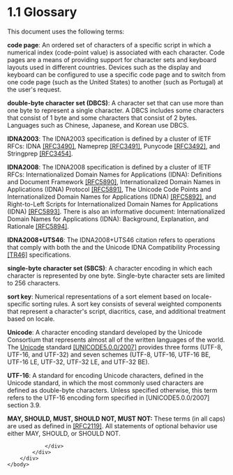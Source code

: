 <html dir="LTR" xmlns:mshelp="http://msdn.microsoft.com/mshelp" xmlns:ddue="http://ddue.schemas.microsoft.com/authoring/2003/5" xmlns:xlink="http://www.w3.org/1999/xlink" xmlns:tool="http://www.microsoft.com/tooltip">
    <head>
        <meta http-equiv="Content-Type" content="text/html; CHARSET=utf-8"></meta>
        <meta name="save" content="history"></meta>
        <title>1.1 Glossary</title>
        <xml>
            <mshelp:toctitle title="1.1 Glossary"></mshelp:toctitle>
            <mshelp:rltitle title="[MS-UCODEREF]: Glossary"></mshelp:rltitle>
            <mshelp:keyword index="A" term="484e8ed3-152b-4300-9527-7efade6d6491"></mshelp:keyword>
            <mshelp:attr name="DCSext.ContentType" value="open specification"></mshelp:attr>
            <mshelp:attr name="AssetID" value="484e8ed3-152b-4300-9527-7efade6d6491"></mshelp:attr>
            <mshelp:attr name="TopicType" value="kbRef"></mshelp:attr>
            <mshelp:attr name="DCSext.Title" value="[MS-UCODEREF]: Glossary" />
        </xml>
    </head>
    <body>
        <div id="header">
            <h1 class="heading">1.1 Glossary</h1>
        </div>
        <div id="mainSection">
            <div id="mainBody">
                <div id="allHistory" class="saveHistory"></div>
                <div id="sectionSection0" class="section" name="collapseableSection">
                    

<p>This document uses the following terms:</p>

<p><a id="gt_210637d9-9634-4652-a935-ded3cd434f38"><b>code page</b>: An ordered set
of characters of a specific script in which a numerical index (code-point
value) is associated with each character. Code pages are a means of providing
support for character sets and keyboard layouts used in different countries.
Devices such as the display and keyboard can be configured to use a specific
code page and to switch from one code page (such as the United States) to
another (such as Portugal) at the user's request.</a></p>

<p><a id="gt_f4852631-44aa-45e8-b1c8-34bb299a10e1"><b>double-byte character set
(DBCS)</b>: A character set that can use more than one byte to represent a
single character. A DBCS includes some characters that consist of 1 byte and
some characters that consist of 2 bytes. Languages such as Chinese, Japanese,
and Korean use DBCS.</a></p>

<p><a id="gt_317d6274-96a4-4e70-bb5b-f48bcc5c13a2"><b>IDNA2003</b>: The IDNA2003
specification is defined by a cluster of IETF RFCs: IDNA </a><a href="https://go.microsoft.com/fwlink/?LinkId=129918">[RFC3490]</a>, Nameprep <a href="https://go.microsoft.com/fwlink/?LinkId=389677">[RFC3491]</a>, Punycode <a href="https://go.microsoft.com/fwlink/?LinkId=144682">[RFC3492]</a>, and
Stringprep <a href="https://go.microsoft.com/fwlink/?LinkId=389676">[RFC3454]</a>.</p>

<p><a id="gt_69faf441-c9e8-496a-aed1-79b0de709191"><b>IDNA2008</b>: The IDNA2008
specification is defined by a cluster of IETF RFCs: Internationalized Domain
Names for Applications (IDNA): Definitions and Document Framework </a><a href="https://go.microsoft.com/fwlink/?LinkId=324608">[RFC5890]</a>,
Internationalized Domain Names in Applications (IDNA) Protocol <a href="https://go.microsoft.com/fwlink/?LinkId=389678">[RFC5891]</a>, The
Unicode Code Points and Internationalized Domain Names for Applications (IDNA) <a href="https://go.microsoft.com/fwlink/?LinkId=389679">[RFC5892]</a>, and
Right-to-Left Scripts for Internationalized Domain Names for Applications
(IDNA) <a href="https://go.microsoft.com/fwlink/?LinkId=389681">[RFC5893]</a>.
There is also an informative document: Internationalized Domain Names for
Applications (IDNA): Background, Explanation, and Rationale <a href="https://go.microsoft.com/fwlink/?LinkId=389682">[RFC5894]</a>.</p>

<p><a id="gt_e13de1ef-405f-4d67-9a0c-98366eeac0d2"><b>IDNA2008+UTS46</b>: The
IDNA2008+UTS46 citation refers to operations that comply with both the and the
Unicode IDNA Compatibility Processing </a><a href="https://go.microsoft.com/fwlink/?LinkId=324610">[TR46]</a>
specifications.</p>

<p><a id="gt_df486a90-bdb0-4131-a87b-0c91b43ec1d9"><b>single-byte character set
(SBCS)</b>: A character encoding in which each character is represented by one
byte. Single-byte character sets are limited to 256 characters.</a></p>

<p><a id="gt_691f20a6-3372-4ba6-85e5-6a99df1b71e0"><b>sort key</b>: Numerical
representations of a sort element based on locale-specific sorting rules. A
sort key consists of several weighted components that represent a character's
script, diacritics, case, and additional treatment based on locale.</a></p>

<p><a id="gt_c305d0ab-8b94-461a-bd76-13b40cb8c4d8"><b>Unicode</b>: A character
encoding standard developed by the Unicode Consortium that represents almost
all of the written languages of the world. The </a><a href="484e8ed3-152b-4300-9527-7efade6d6491.html#gt_c305d0ab-8b94-461a-bd76-13b40cb8c4d8">Unicode</a> standard <a href="https://go.microsoft.com/fwlink/?LinkId=154659">[UNICODE5.0.0/2007]</a>
provides three forms (UTF-8, UTF-16, and UTF-32) and seven schemes (UTF-8,
UTF-16, UTF-16 BE, UTF-16 LE, UTF-32, UTF-32 LE, and UTF-32 BE).</p>

<p><a id="gt_4c9eef52-69d4-43e7-ac04-ff1fe43a94fb"><b>UTF-16</b>: A standard for
encoding Unicode characters, defined in the Unicode standard, in which the most
commonly used characters are defined as double-byte characters. Unless
specified otherwise, this term refers to the UTF-16 encoding form specified in
[UNICODE5.0.0/2007] section 3.9.</a></p>

<p><b>MAY,
SHOULD, MUST, SHOULD NOT, MUST NOT:</b> These terms (in all caps) are used as
defined in <a href="https://go.microsoft.com/fwlink/?LinkId=90317">[RFC2119]</a>.
All statements of optional behavior use either MAY, SHOULD, or SHOULD NOT.</p>


                </div>
            </div>
        </div>
    </body>
</html>